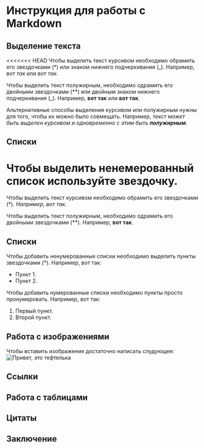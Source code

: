 # Инструкция для работы с Markdown

## Выделение текста

<<<<<<< HEAD
Чтобы выделить текст курсивом необходимо обрамить его звездочками (*) или знаком нижнего подчеркивания (_).
Например, *вот так* или _вот так_.

Чтобы выделить текст полужирным, необходимо одрамить его двойными звездочками (**) или двойным знаком нижнего подчеркивания (_).
Например, **вот так** или __вот так__.

Альтернативные способы выделения курсивом или полужирным нужны для того, чтобы их можно было совмещать.
Например, _текст может быть выделен курсивом и одновременно с этим быть **полужирным**_.

## Списки

Чтобы выделить ненемерованный список используйте звездочку.
=======
Чтобы выделить текст курсивом необходимо обрамить его звездочками (*). *Например, *вот так*.*

Чтобы выделить текст полужирным, необходимо одрамить его двойными звездочками (**).
Например, **вот так**.

## Списки

Чтобы добавить ненумерованные списки необходимо выделить пункты звездочками (*).
Например, вот так:
* Пункт 1.
* Пункт 2.

Чтобы добавить нумерованные списки необходимо пункты просто пронумеровать.
Например, вот так:
1. Первый пункт.
2. Второй пункт.

## Работа с изображениями

Чтобы вставить изображение достаточно написать слудующее:
![Привет, это тефтелька](teft.jpg)

## Ссылки

## Работа с таблицами

## Цитаты

## Заключение